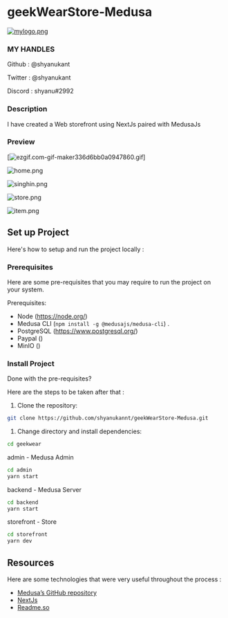 # geekWearStore-Medusa
[![mylogo.png](preview/favicon.ico)](preview/favicon.ico)

### MY HANDLES

Github : @shyanukant

Twitter : @shyanukant

Discord : shyanu#2992 

### Description

I have created a Web storefront using NextJs paired with MedusaJs

### Preview
[![ezgif.com-gif-maker336d6bb0a0947860.gif](preview/geekWear.gif)]

![home.png](preview/preview-img.png)

![singhin.png](preview/preview-img1.png)

![store.png](preview/preview-img2.png)

![item.png](preview/preview-img3.png)

## Set up Project

Here's how to setup and run the project locally :

### Prerequisites

Here are some pre-requisites that you may require to run the project on your system.

Prerequisites:

- Node (https://node.org/)
- Medusa CLI (```npm install -g @medusajs/medusa-cli```) .
- PostgreSQL (https://www.postgresql.org/)
- Paypal ()
- MinIO ()

### Install Project

Done with the pre-requisites?

Here are the steps to be taken after that :


1. Clone the repository:

```bash
git clone https://github.com/shyanukannt/geekWearStore-Medusa.git
```

1. Change directory and install dependencies:

```bash
cd geekwear
```
admin - Medusa Admin
```bash
cd admin
yarn start
```
backend - Medusa Server
```bash
cd backend
yarn start
```
storefront - Store
```bash
cd storefront
yarn dev
```

## Resources

Here are some technologies that were very useful throughout the process :

- [Medusa’s GitHub repository](https://github.com/medusajs/medusa)
- [NextJs](https://nextjs.org/)
- [Readme.so](https://readme.so/editor)

